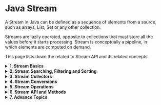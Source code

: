 # Java Stream

A Stream in Java can be defined as a sequence of elements from a source, such as arrays, List, Set or any other collection.

Streams are lazily operated, opposite to collections that must store all the values before it starts processing. Stream is conceptually a pipeline, in which elements are computed on demand.

This page lists down the related to Stream API and its related concepts.

<details>
<summary><b>1. Stream Basics</b></summary>
  
<details><summary><b>Introduction to Streams API</b></summary>

# Java Stream API

A Stream in Java can be defined as a sequence of elements from a source. The source of elements here refers to a Collection or Array that provides data to the Stream.

Java streams are designed in such a way that most of the stream operations (called intermediate operations) return a Stream. This helps to create a chain of stream operations. This is called a stream pipeline.
Java streams also support the aggregate or terminal operations on the elements. The aggregate operations are operations that allow us to express common manipulations on stream elements quickly and clearly, for example, finding the max or min element, finding the first element matching giving criteria, and so on.
Not that a stream maintains the same ordering of the elements as the ordering in the stream source.
### 1. What is a Stream?
All of us have watched online videos on YouTube. When we start watching a video, a small portion of the video file is first loaded into our computer and starts playing. we don’t need to download the complete video before we start watching it. This is called video streaming. At a very high level, we can think of the small portions of the video file as a stream and the whole video as a Collection.

At the granular level, the difference between a Collection and a Stream is when the things are computed. A Collection is an in-memory data structure that holds all the data structure’s values. Every element in the Collection has to be computed before it can be added to the Collection. While a Stream is conceptually a pipeline in which elements are computed on demand.
```java
List<Integer> numbers = Arrays.asList(1, 2, 3, 4, 5, 6, 7, 8, 9, 10);

// Using a Stream to filter even numbers and then double them
List<Integer> evenNumber = numbers.stream()
    .filter(n -> n % 2 == 0)   // Filter even numbers
    .toList(); // Collect the results into a new list

System.out.println("Even Numbers List: " + evenNumber); // [2, 4, 6, 8, 10]
```
This concept gives rise to significant programming benefits. The idea is that a user will extract only the values they require from a Stream, and these elements are produced invisibly to the user, as and when required. This is a form of a producer-consumer relationship.

In Java, java.util.Stream interface represents a stream on which one or more operations can be performed.

Stream operations are either intermediate or terminal. The terminal operations return a result of a certain type, and intermediate operations return the stream itself so we can chain multiple methods in a row to perform the operation in multiple steps.
Streams are created on a source, e.g. a java.util.Collection like List or Set. The Map is not supported directly, we can create a stream of map keys, values or entries.
Stream operations can either be executed sequentially or in parallel. when performed parallelly, it is called a parallel stream.
Based on the above points, we can say that a Stream is:

Designed for lambdas or functional programming
Not a data structure to store objects
Do not support indexed access
Can easily be aggregated as arrays or lists
Lazy access supported
Parallelizable
### 2. Creating Streams
The given below ways are the most popular different ways to build streams from collections.

#### 2.1. Stream.of()
In the given example, we are creating a stream of a fixed number of integers.
```java
Stream<Integer> stream = Stream.of(1,2,3,4,5,6,7,8,9);
stream.forEach(p -> System.out.println(p));
```
#### 2.2. Stream.of(array)
In the given example, we are creating a stream from the array. The elements in the stream are taken from the array.
```java
Stream<Integer> stream = Stream.of( new Integer[]{1,2,3,4,5,6,7,8,9} );
stream.forEach(p -> System.out.println(p));
```
#### 2.3. List.stream()
In the given example, we are creating a stream from the List. The elements in the stream are taken from the List.
```java
List<Integer> list = new ArrayList<Integer>();

for(int i = 1; i< 10; i++){
      list.add(i);
}

Stream<Integer> stream = list.stream();
stream.forEach(p -> System.out.println(p));
```
#### 2.4. Stream.generate() or Stream.iterate()
In the given example, we are creating a stream from generated elements. This will produce a stream of 20 random numbers. We have restricted the elements count using limit() function.
```java
Stream<Integer> randomNumbers = Stream
      .generate(() -> (new Random()).nextInt(100));

randomNumbers.limit(20).forEach(System.out::println);
```
#### 2.5. Stream of String chars or tokens
In the given example, first, we create a stream from the characters of a given string. In the second part, we are creating the stream of tokens received from splitting from a string.
```java
IntStream stream = "12345_abcdefg".chars();
stream.forEach(p -> System.out.println(p));

//OR

Stream<String> stream = Stream.of("A$B$C".split("\\$"));
stream.forEach(p -> System.out.println(p));
```
There are some more ways also such as using Stream.Buider or using intermediate operations. We will learn about them in separate posts from time to time.

### 3. Stream Collectors
After performing the intermediate operations on elements in the stream, we can collect the processed elements again into a Collection using the stream Collector methods.

#### 3.1. Collect Stream Elements to a List
In the given example, first, we create a stream on integers 1 to 10. Then we process the stream elements to find all even numbers.

At last, we are collecting all even numbers into a List.
```java
List<Integer> list = new ArrayList<Integer>();
 
for(int i = 1; i< 10; i++){
      list.add(i);
}

Stream<Integer> stream = list.stream();
List<Integer> evenNumbersList = stream.filter(i -> i%2 == 0)
                                    .collect(Collectors.toList());
System.out.print(evenNumbersList);
```
#### 3.2. Collect Stream Elements to an Array
The given example is similar to the first example shown above. The only difference is that we are collecting even numbers in an Array.
```java
List<Integer> list = new ArrayList<Integer>();
 
for(int i = 1; i< 10; i++){
      list.add(i);
}

Stream<Integer> stream = list.stream();
Integer[] evenNumbersArr = stream.filter(i -> i%2 == 0).toArray(Integer[]::new);
System.out.print(evenNumbersArr);
```
There are plenty of other ways also to collect stream into a Set, Map or into multiple ways. Just go through Collectors class and try to keep them in mind.

### 4. Stream Operations
Stream abstraction has a long list of useful functions. Let us look at a few of them.

Before moving ahead, let us build a List of strings beforehand. We will build our examples on this list so that it is easy to relate and understand.
```java
List<String> memberNames = new ArrayList<>();
memberNames.add("Amitabh");
memberNames.add("Shekhar");
memberNames.add("Aman");
memberNames.add("Rahul");
memberNames.add("Shahrukh");
memberNames.add("Salman");
memberNames.add("Yana");
memberNames.add("Lokesh");
```
These core methods have been divided into 2 parts given below:

#### 4.1. Intermediate Operations
Intermediate operations return the stream itself so you can chain multiple methods calls in a row. Let’s learn important ones.

#### 4.1.1. Stream.filter()
The filter() method accepts a Predicate to filter all elements of the stream. This operation is intermediate, enabling us to call another stream operation (e.g. forEach()) on the result.
```java
memberNames.stream().filter((s) -> s.startsWith("A"))
                    .forEach(System.out::println);
```
Program Output:
```
Amitabh
Aman
```
#### 4.1.2. Stream.map()
The map() intermediate operation converts each element in the stream into another object via the given function.

The following example converts each string into an UPPERCASE string. But we can use map() to transform an object into another type as well.
```java
memberNames.stream().filter((s) -> s.startsWith("A"))
                  .map(String::toUpperCase)
                  .forEach(System.out::println);
```
Program Output:
```
AMITABH
AMAN
```
#### 4.1.2. Stream.sorted()
The sorted() method is an intermediate operation that returns a sorted view of the stream. The elements in the stream are sorted in natural order unless we pass a custom Comparator.
```java
memberNames.stream().sorted()
                    .map(String::toUpperCase)
                    .forEach(System.out::println);
```
Program Output:
```
AMAN
AMITABH
LOKESH
RAHUL
SALMAN
SHAHRUKH
SHEKHAR
YANA
```
Please note that the sorted() method only creates a sorted view of the stream without manipulating the ordering of the source Collection. In this example, the ordering of string in the memberNames is untouched.

#### 4.2. Terminal operations
Terminal operations return a result of a certain type after processing all the stream elements.

Once the terminal operation is invoked on a Stream, the iteration of the Stream and any of the chained streams will get started. Once the iteration is done, the result of the terminal operation is returned.

#### 4.2.1. Stream.forEach()
The forEach() method helps iterate over all stream elements and perform some operation on each of them. The operation to be performed is passed as the lambda expression.

memberNames.forEach(System.out::println);

#### 4.2.2. Stream.collect()
The collect() method is used to receive elements from steam and store them in a collection.
```java
List<String> memNamesInUppercase = memberNames.stream().sorted()
                            .map(String::toUpperCase)
                            .collect(Collectors.toList());

System.out.print(memNamesInUppercase);
```
Program Output:

[AMAN, AMITABH, LOKESH, RAHUL, SALMAN, SHAHRUKH, SHEKHAR, YANA]

#### 4.2.3. Stream.match()
Various matching operations can be used to check whether a given predicate matches the stream elements. All of these matching operations are terminal and return a boolean result.
```java
boolean matchedResult = memberNames.stream()
        .anyMatch((s) -> s.startsWith("A"));
 
System.out.println(matchedResult);     //true
 
matchedResult = memberNames.stream()
        .allMatch((s) -> s.startsWith("A"));
 
System.out.println(matchedResult);     //false
 
matchedResult = memberNames.stream()
        .noneMatch((s) -> s.startsWith("A"));
 
System.out.println(matchedResult);     //false
```
#### 4.2.4. Stream.count()
The count() is a terminal operation returning the number of elements in the stream as a long value.
```java
long totalMatched = memberNames.stream()
    .filter((s) -> s.startsWith("A"))
    .count();
 
System.out.println(totalMatched);     //2
```
#### 4.2.5. Stream.reduce()
The reduce() method performs a reduction on the elements of the stream with the given function. The result is an Optional holding the reduced value.

In the given example, we are reducing all the strings by concatenating them using a separator #.
```java
Optional<String> reduced = memberNames.stream()
        .reduce((s1,s2) -> s1 + "#" + s2);
 
reduced.ifPresent(System.out::println);
```
Program Output:

Amitabh#Shekhar#Aman#Rahul#Shahrukh#Salman#Yana#Lokesh

### 5. Short-circuit Operations
Though stream operations are performed on all elements inside a collection satisfying a Predicate, it is often desired to break the operation whenever a matching element is encountered during iteration.

In external iteration, we will do with the if-else block. In the internal iterations such as in streams, there are certain methods we can use for this purpose.

#### 5.1. Stream.anyMatch()
The anyMatch() will return true once a condition passed as predicate satisfies. Once a matching value is found, no more elements will be processed in the stream.

In the given example, as soon as a String is found starting with the letter 'A', the stream will end and the result will be returned.
```java
boolean matched = memberNames.stream()
        .anyMatch((s) -> s.startsWith("A"));
 
System.out.println(matched);    //true
```
#### 5.2. Stream.findFirst()
The findFirst() method will return the first element from the stream and then it will not process any more elements.
```java
String firstMatchedName = memberNames.stream()
            .filter((s) -> s.startsWith("L"))
            .findFirst()
                        .get();
 
System.out.println(firstMatchedName);    //Lokesh
```
### 6. Parallel Streams
With the Fork/Join framework added in Java SE 7, we have efficient machinery for implementing parallel operations in our applications.

But implementing a fork/join framework is a complex task, and if not done right; it is a source of complex multi-threading bugs that have the potential to crash the application. With the introduction of internal iterations, we got the possibility of operations to be done in parallel more efficiently.

To enable parallelism, all we have to do is to create a parallel stream, instead of a sequential stream. And to our surprise, this is really very easy.

In any of the above-listed stream examples, anytime we want to do a particular job using multiple threads in parallel cores, all we have to call parallelStream() method instead of stream() method.
```java
List<Integer> list = new ArrayList<Integer>();
for(int i = 1; i< 10; i++){
 list.add(i);
}

//Here creating a parallel stream
Stream<Integer> stream = list.parallelStream();  

Integer[] evenNumbersArr = stream.filter(i -> i%2 == 0).toArray(Integer[]::new);
System.out.print(evenNumbersArr);
```
A key driver for Stream APIs is making parallelism more accessible to developers. While the Java platform provides strong support for concurrency and parallelism already, developers face unnecessary impediments in migrating their code from sequential to parallel as needed.

Therefore, it is important to encourage idioms that are both sequential- and parallel-friendly. This is facilitated by shifting the focus towards describing what computation should be performed rather than how it should be performed.

It is also important to strike the balance between making parallelism easier and not going so far as to make it invisible. Making parallelism transparent would introduce non-determinism and the possibility of data races where users might not expect it.

### 7. Stream Methods
#### 7.1 Creating Streams
- concat()
- empty()
- generate()
- iterate()
- of()
#### 7.2 Intermediate Operations
- filter()
- map()
- flatMap()
- distinct()
- sorted()
- peek()
- limit()
- skip()
#### 7.3. Terminal Operations
- forEach()
- forEachOrdered()
- toArray()
- reduce()
- collect()
- min()
- max()
- count()
- anyMatch()
- allMatch()
- noneMatch()
- findFirst()
- findAny()

</details>

- [Java 9 Stream API Improvements](https://howtodoinjava.com/java9/stream-api-improvements)

<details><summary><b>Creating Streams</b></summary>

## Creating Streams in Java

Learn to create streams of primitives and objects in Java using some most popular ways. We will learn to create finite as well as infinite streams.

### 1. Creating Finite Streams
#### 1.1. Empty Stream
We can use Stream.empty() method to create an empty stream.

> Stream<String> emptyStream = Stream.empty();

#### 1.2. From Values
In Java, the Stream.of() creates a stream of the supplied values as var-args, array or list.

> static <T> Stream<T> of(T... values);

Let us see a few examples to create a stream of values.
```java
Stream<Integer> stream = Stream.of(1,2,3,4,5,6,7,8,9);  //from var args

Stream<Integer> stream = Stream.of( new Integer[]{1,2,3,4,5,6,7,8,9} );  //from array

Employee[] arrayOfEmps = {
    new Employee(1, "A", LocalDate.of(1991, 1, 1), 10000d),
    new Employee(2, "B", LocalDate.of(1992, 1, 1), 20000d),
    new Employee(3, "C", LocalDate.of(1993, 1, 1), 30000d)
};

Stream<Employee> employeeStream = Stream.of(arrayOfEmps);
```
#### 1.3. From Collections
We can also get the stream from Java collection classes such as List, Map and Set.
```java
List<String> list = Arrays.asList("A", "B", "C", "D");
Stream<String> stream = list.stream();

Similarly, get a stream from Map.

Map<String, Integer> map = new HashMap<>();
map.put("A", 1);

Stream<String> keyStream = map.keySet().stream();
Stream<Integer> valStream = map.values().stream();
Stream<Map.Entry<String, Integer>> entryStream = map.entrySet().stream();
```
We can also get the stream using utility classes such as Arrays and Collections.
```java
String[] arr = { "A", "B", "C", "D" };

Stream<String> stream = Arrays.stream(arr);
```
#### 1.4. Stream.Builder
The Stream.Builder class follows the builder pattern where we add items to the stream in steps, and finally call the method build() to get the stream.
```java
Stream<String> streamBuilder = Stream.<String>builder()
                                            .add("A")
                                            .add("B")
                                            .build();

```
### 2. Creating Infinite Streams
Use the following methods to create infinite streams in Java.

- iterate(seed, function) – accepts two parameters – a seed which is the first term in the stream, and a function  to produce the value of the next item in the stream. We can limit the stream using the limit() method.
- generate(supplier) – accepts a Supplier that provides an infinite series of elements which are placed in the stream. The limit() method can then be called in the stream chain to stop the series after a certain number of elements. This is suitable for generating constant streams, streams of random elements, etc.
#### 2.1. Stream.iterate()
An example is to generate an infinite stream of even numbers starting from 0 using the iterate() function.
```java
Stream<Integer> infiniteEvenNumbers = Stream.iterate(0, n -> n + 2).limit(10);
```
#### 2.2. Stream.generate()
A similar example creates a stream of 10 random numbers between 0 and 99 using generate() function.
```java
Random rand = new Random();

Stream<Integer> stream =
    Stream.generate(() -> rand.nextInt(100)).limit(20);
```
</details>
<details><summary><b>Functional Interfaces</b></summary>

# Functional Interfaces in Java

Introduced in Java 8, a functional interface is simply an interface that has exactly one abstract method. Learn more about functional interfaces in this tutorial.

### 1. What is a Functional Interface?
#### 1.1. Only one abstract method is allowed
Functional interfaces are new additions in Java 8. As a rule, a functional interface can contain exactly one abstract method. These functional interfaces are also called Single Abstract Method interfaces (SAM Interfaces).

Apart from one abstract method, a functional interface can also have the following methods that do not count for defining it as a functional interface.

- Default methods
- Static methods
Public methods inherited from the Object class
#### 1.2. Implemented by Lambda Expressions
In Java, lambda expressions can be used to represent an instance of a functional interface. For example, Comparator interface is a functional interface.
```java
@FunctionalInterface
public interface Comparator<T> {
	int compare(T o1, T o2);
	boolean equals(Object obj);

	//and multiple default methods...
}
```
Comparator interface has only two abstract methods compare() and equals(). But equals() has been inherited from the Object class, so it is not counted. Other than these two methods, all other methods are default methods. So Comparator is qualified to be declared as a functional interface.

Java program to implement Comparator using a lambda expression.
```java
//Compare by Id
Comparator<Employee> compareById = Comparator.comparing(e -> e.getId());

Comparator<Employee> compareByFirstName = Comparator.comparing(e -> e.getFirstName());
```
### 2. @FunctionalInterface Annotation
Java 8 introduced the annotation @FunctionalInterface to mark an interface as a functional interface. The primary use of this annotation is for compiler-level errors when the interface violates the contracts of precisely one abstract method.

Note that using the annotation @FunctionalInterface is optional.

If the interface has one abstract method and does not have @FunctionalInterface annotation, the interface is still a functional interface, and it can be the target type for lambda expressions.

The presence of the annotation protects us from inadvertently changing a functional interface into a non-functional interface, as the compiler will catch it.

Let’s build our first functional interface. Note that methods in an interface are, by default, abstract.
```java
@FunctionalInterface
public interface MyFirstFunctionalInterface 
{
    public void firstWork();
}

Let’s try to add another abstract method:

@FunctionalInterface
public interface MyFirstFunctionalInterface 
{
    public void firstWork();
    public void doSomeMoreWork();   //error
}
```
The above code will result in a compiler error:

Unexpected @FunctionalInterface annotation
@FunctionalInterface ^ MyFirstFunctionalInterface is not a functional interface
multiple non-overriding abstract methods found in interface MyFirstFunctionalInterface
Functional-Interface-Error


### 3. Functional Interfaces in JDK
The following is a list of Java’s most commonly used functional interfaces.

- Runnable: contains only the run() method.
- Comparable: contains only the compareTo() method.
- ActionListener: contains only the actionPerformed() method.
- Callable: contains only the call() method.
- Predicate: a boolean-valued function that takes an argument and returns true or false.
- BiPredicate: a predicate with two arguments.
- Consumer: an operation that takes an argument, operates on it, and returns no result.
- BiConsumer: a consumer with two arguments.
- Supplier: a supplier that returns a value.
- Function<T, R>:  takes an argument of type T and returns a result of type R.
- BiFunction<T, U, R>: takes two arguments of types T and U and returns a result of type R.
  
### 4. Demo
Let’s see a quick example of creating and using functional interfaces in Java.

We are using a functional interface Function to create the formula for mathematical squares.

> Function<Integer, Integer> square = x -> x * x;

The Function interface has one abstract method apply() that we have implemented above. we can execute the above method as follows:

> System.out.println( square.apply(5) );  //Prints 25
</details>
<details><summary><b>Generic Functional Interfaces</b></summary>
	
# Generic Functional Interfaces in Java

Learn to create generic functional interfaces with and without type restrictions in Java 8 and later. Note that functional interfaces permit exactly one abstract method. These interfaces are also called Single Abstract Method interfaces (SAM Interfaces).

### 1. Without Type Restrictions
#### 1.1. Interface Definition
A functional interface can be defined that is generic for type X and has a functional method that accepts two arguments of type X and returns a value of type X.
```java
@FunctionalInterface
public interface ArgumentsProcessor<X>
{
    X process(X arg1, X arg2);
}
```
This interface can be used for any type i.e. ArgumentsProcessor<Integer>, ArgumentsProcessor<String> or ArgumentsProcessor<Employee>.

#### 1.2. Example
Java example to use generic functional interface with type Integer.
```java
ArgumentsProcessor<Integer> multiplyProcessor = new ArgumentsProcessor<Integer>() {
    @Override
    public Integer process(Integer arg1, Integer arg2)
    {
        return arg1 * arg2;
    }
};

System.out.println(multiplyProcessor.process(2,3));  	//6
```
Java example to use generic functional interface with type String.

ArgumentsProcessor<String> appendProcessor = new ArgumentsProcessor<String>() {
    @Override
    public String process(String str1, String str2)
    {
        return str1  + " " + str2;
    }
};

System.out.println(appendProcessor.process("Hello", "World !!"));	//Hello World !!

### 2. With Type Restrictions
#### 2.1. Interface Definition
A functional interface can be defined that is restricted to certain types using extends keyword i.e. X extends Number.

@FunctionalInterface
public interface ArgumentsProcesso<X extends Number>
{
    X process(X arg1, X arg2);
}

This interface can be used for any type i.e. ArgumentsProcessor<Integer>, ArgumentsProcessor<Double> but not for ArgumentsProcessor<String> or ArgumentsProcessor<Employee>.

In the above example, the permitted type must extend the Number class.

#### 2.2. Example
Java example to use generic functional interface with type Integer.

ArgumentsProcessor<Double> doubleMultiplier = new ArgumentsProcessor<Double>() {
	@Override
	public Double process(Double arg1, Double arg2)
	{
	    return arg1 * arg2;
	} 
};

System.out.println(doubleMultiplier.process(4d, 6d));	//24.0

### 3. Specialized Functional Interfaces
Specialization is accomplished by extending or implementing the generic functional interface of one type. The resulting interface or class is not generic for that type.
```java
@FunctionalInterface
public interface ArgumentsProcessor<Integer>
{
    Integer process(Integer arg1, Integer arg2);
}

ArgumentsProcessor<Integer> intMultiplier = (i1, i2) -> i1 * i2;

System.out.println(intMultiplier.process(4, 5));	//20
```
</details>

- [Primitive Type Streams](https://howtodoinjava.com/java/stream/primitive-type-streams)
- [Using ‘if-else’ Conditions with Streams](https://howtodoinjava.com/java8/stream-if-else-logic)
- [Creating Infinite Streams](https://howtodoinjava.com/java8/java-infinite-stream)
- [Stream of Random Numbers](https://howtodoinjava.com/java8/stream-random-numbers-range)
- [Boxed Streams](https://howtodoinjava.com/java8/java8-boxed-intstream)
- [Stream of Dates](https://howtodoinjava.com/java9/stream-dates-datesuntil)
- [Remove/Update Elements From List using Stream](https://howtodoinjava.com/java/stream/remove-update-stream-elements)
- [Iterate with Indices](https://howtodoinjava.com/java/stream/iterate-over-stream-with-indices)
- [Stream has already been operated upon or closed Exception](https://howtodoinjava.com/java/stream/stream-has-already-been-operated-upon-or-closed)
</details>

<details>
<summary><b>2. Stream Searching, Filtering and Sorting</b></summary>
  
- [Getting Distinct Stream Items by Comparing Multiple Fields](https://howtodoinjava.com/java8/stream-distinct-by-multiple-fields)
- [Getting the Last Item of a Stream](https://howtodoinjava.com/java8/java-stream-get-last-element)
- [Get Object with Max Date From a List](https://howtodoinjava.com/java8/stream-get-object-with-max-date)
- [Find, Count and Remove Duplicates](https://howtodoinjava.com/java8/stream-find-remove-duplicates)
- [Applying Multiple Conditions on Java Streams](https://howtodoinjava.com/java8/stream-multiple-filters-example)
- [Sorting a Stream by Multiple Fields](https://howtodoinjava.com/java8/sort-stream-multiple-fields)
- [Sorting Streams in Java](https://howtodoinjava.com/java8/stream-sorting)
- [Chaining Multiple Predicates in Java](https://howtodoinjava.com/java8/predicates-logical-operations)
- [Negating a Predicate](https://howtodoinjava.com/java8/predicate-negate-example)
- [Finding Max and Min from List using Streams](https://howtodoinjava.com/java8/stream-max-min-examples)
- [Java Stream count() Matches with filter()](https://howtodoinjava.com/java8/stream-count-elements-example)
- [Filter a Map by List of Keys](https://howtodoinjava.com/java/stream/filter-map-by-list-of-keys)
</details>

<details>
<summary><b>3. Stream Collectors</b></summary>
  
- [Collecting Stream Items into List](https://howtodoinjava.com/java8/convert-stream-to-list)
- [Collecting Stream Items into Map](https://howtodoinjava.com/java8/collect-stream-to-map)
- [Collect a Java Stream to an Immutable Collection](https://howtodoinjava.com/java/collections/collect-stream-into-immutable-collection)
- [Collectors groupingBy](https://howtodoinjava.com/java/stream/collectors-groupingby)
</details>

<details>
<summary><b>4. Stream Conversions</b></summary>
  
- [Converting Between Stream and Array](https://howtodoinjava.com/java/array/convert-between-stream-and-array)
- [Convert Iterable or Iterator to Stream](https://howtodoinjava.com/java8/iterable-iterator-to-stream)
- [Collecting Stream of Primitives into Collection or Array](https://howtodoinjava.com/java8/convert-intstream-collection-array)
</details> 

<details>
<summary><b>5. Stream Operations</b></summary>
  
- [Append or Prepend Items to a Stream](https://howtodoinjava.com/java8/adding-items-to-stream)
- [Merging Streams](https://howtodoinjava.com/java8/stream-concat-example)
- [Java Stream reuse – Traverse stream multiple times?](https://howtodoinjava.com/java8/java-stream-reuse)
</details>  


<details>
<summary><b>6. Stream API and Methods</b></summary>
  
- [Guide to IntStream in Java](https://howtodoinjava.com/java8/intstream-examples)
- [Streams peek() API](https://howtodoinjava.com/java8/java-stream-peek-example)
- [Difference Between map() and flatMap()](https://howtodoinjava.com/java8/stream-map-vs-flatmap)
- [Stream findFirst() vs. findAny()](https://howtodoinjava.com/java8/stream-findfirst-findany)
- [Java Stream findAny()](https://howtodoinjava.com/java8/stream-findany)
- [Java Stream findFirst()](https://howtodoinjava.com/java8/java-stream-findfirst)
- [Java Collectors teeing()](https://howtodoinjava.com/java12/collectors-teeing-example)
- [Java Stream concat()](https://howtodoinjava.com/java8/stream-concat-example)
- [Java Stream toArray()](https://howtodoinjava.com/java8/convert-stream-to-array)
- [Java Stream noneMatch()](https://howtodoinjava.com/java8/stream-nonematch-example)
- [Java Stream allMatch()](https://howtodoinjava.com/java8/stream-allmatch-example)
- [Java Stream anyMatch()](https://howtodoinjava.com/java8/stream-anymatch-example)
- [Java Stream skip()](https://howtodoinjava.com/java8/stream-skip-example)
- [Java Stream limit()](https://howtodoinjava.com/java8/java-stream-limit-method-example)
- [Java Stream peek()](https://howtodoinjava.com/java8/java-stream-peek-example)
- [Java Stream flatMap()](https://howtodoinjava.com/java8/stream-flatmap-example)
- [Java Stream map()](https://howtodoinjava.com/java8/stream-map-example)
- [Java Stream min()](https://howtodoinjava.com/java8/java-stream-min)
- [Java Stream max()](https://howtodoinjava.com/java8/java-stream-max)
- [Java Stream sorted()](https://howtodoinjava.com/java8/stream-sorted-method)
- [Java Stream filter()](https://howtodoinjava.com/java8/java-stream-filter-example)
- [Java Stream forEachOrdered()](https://howtodoinjava.com/java8/java-stream-foreachordered)
- [Java Stream forEach()](https://howtodoinjava.com/java8/java-stream-foreach)
- [Java Stream distinct()](https://howtodoinjava.com/java8/java-stream-distinct-examples)
</details>  

<details>
<summary><b>7. Advance Topics</b></summary>
  
- [How To Debug Java Streams](https://howtodoinjava.com/java/stream/debugging-java-streams)
</details>   
